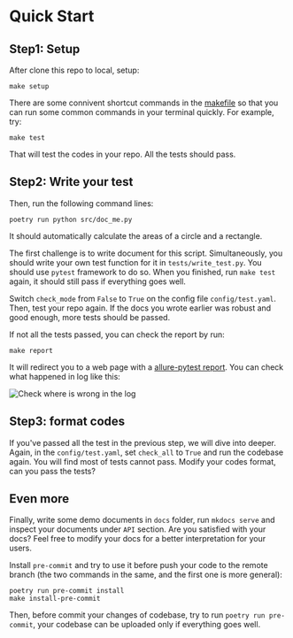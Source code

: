 # Quick Start

## Step1: Setup

After clone this repo to local, setup:

```shell
make setup
```

There are some connivent shortcut commands in the [makefile](https://makefiletutorial.com/) so that you can run some common commands in your terminal quickly. For example, try:

```shell
make test
```

That will test the codes in your repo. All the tests should pass.

## Step2: Write your test

Then, run the following command lines:

```shell
poetry run python src/doc_me.py
```

It should automatically calculate the areas of a circle and a rectangle.

The first challenge is to write document for this script. Simultaneously, you should write your own test function for it in `tests/write_test.py`. You should use `pytest` framework to do so. When you finished, run `make test` again, it should still pass if everything goes well.

Switch `check_mode` from `False` to `True` on the config file `config/test.yaml`. Then, test your repo again. If the docs you wrote earlier was robust and good enough, more tests should be passed.

If not all the tests passed, you can check the report by run:

```shell
make report
```

It will redirect you to a web page with a [allure-pytest report](https://docs.qameta.io/allure/). You can check what happened in log like this:

![Check where is wrong in the log](https://songshgeo-picgo-1302043007.cos.ap-beijing.myqcloud.com/uPic/CleanShot%202023-09-21%20at%2021.00.17@2x.png)

## Step3: format codes

If you've passed all the test in the previous step, we will dive into deeper. Again, in the `config/test.yaml`, set `check_all` to `True` and run the codebase again. You will find most of tests cannot pass. Modify your codes format, can you pass the tests?

## Even more

Finally, write some demo documents in `docs` folder, run `mkdocs serve` and inspect your documents under `API` section. Are you satisfied with your docs? Feel free to modify your docs for a better interpretation for your users.

Install `pre-commit` and try to use it before push your code to the remote branch (the two commands in the same, and the first one is more general):

```shell
poetry run pre-commit install
make install-pre-commit
```

Then, before commit your changes of codebase, try to run `poetry run pre-commit`, your codebase can be uploaded only if everything goes well.
